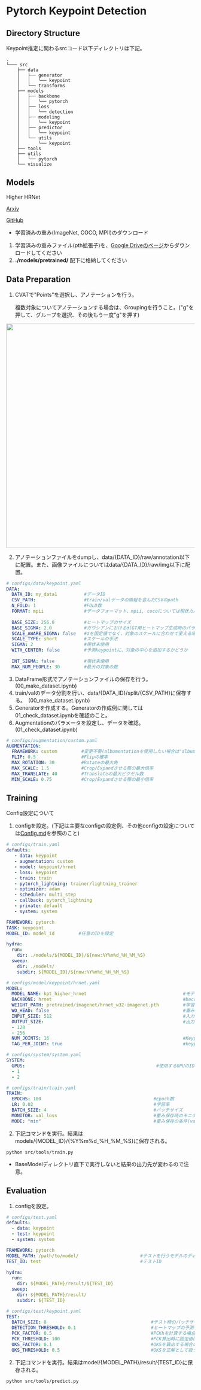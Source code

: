 # **Pytorch Keypoint Detection**

## **Directory Structure**
Keypoint推定に関わるsrcコード以下ディレクトリは下記。
```
.
└─── src
    ├── data
    │   ├── generator
    │   │   └── keypoint
    │   └── transforms
    ├── models
    │   ├── backbone
    │   │   └── pytorch
    │   ├── loss
    │   │   └── detection
    │   ├── modeling
    │   │   └── keypoint
    │   ├── predictor
    │   │   └── keypoint
    │   └── utils
    │       └── keypoint
    ├── tools
    ├── utils
    │   └── pytorch
    └── visualize
```

## **Models**
Higher HRNet

[Arxiv](https://arxiv.org/abs/1908.10357)

[GitHub](https://github.com/HRNet/HigherHRNet-Human-Pose-Estimation)
- 学習済みの重み(ImageNet, COCO, MPII)のダウンロード
1. 学習済みの重みファイル(pth拡張子)を、[Google Driveのページ](https://drive.google.com/drive/folders/1jBpiVLULgZEWTzrnsho2aDQP4QBc1LAi)からダウンロードしてください
2. **./models/pretrained/** 配下に格納してください


## **Data Preparation**

1. CVATで"Points"を選択し、アノテーションを行う。

    複数対象についてアノテーションする場合は、Groupingを行うこと。("g"を押して、グループを選択、その後もう一度"g"を押す)
<div align="center">
  <img src="cvat_keypoint.png" width="600"/>
</div>
    
2. アノテーションファイルをdumpし、data/{DATA_ID}/raw/annotation以下に配置。また、画像ファイルについてはdata/{DATA_ID}/raw/img以下に配置。
```yaml
# configs/data/keypoint.yaml
DATA:
  DATA_ID: my_data1          #データID
  CSV_PATH:                  #train/valデータの情報を含んだCSVのpath
  N_FOLD: 1                  #FOLD数
  FORMAT: mpii               #データフォーマット、mpii, cocoについては現状カバー
  
  BASE_SIZE: 256.0           #ヒートマップのサイズ
  BASE_SIGMA: 2.0            #ガウシアンにおけるσ(GT用ヒートマップ生成時のパラメータ)
  SCALE_AWARE_SIGMA: false   #σを固定値でなく、対象のスケールに合わせて変える場合
  SCALE_TYPE: short          #スケールの手法
  SIGMA: 2                   #現状未使用
  WITH_CENTER: false         #予測keypointに、対象の中心を追加するかどうか
  
  INT_SIGMA: false           #現状未使用
  MAX_NUM_PEOPLE: 30         #最大の対象の数
```

3. DataFrame形式でアノテーションファイルの保存を行う。　(00_make_dataset.ipynb)
3. train/valのデータ分割を行い、data/{DATA_ID}/split/{CSV_PATH}に保存する。　(00_make_dataset.ipynb)
4. Generatorを作成する。Generatorの作成例に関しては01_check_dataset.ipynbを確認のこと。
5. Augmentationのパラメータを設定し、データを確認。(01_check_dataset.ipynb)

```yaml
# configs/augmentation/custom.yaml
AUGMENTATION:
  FRAMEWORK: custom         #変更不要(albumentationを使用したい場合は"albumentation"に書き換える)
  FLIP: 0.5                 #Flipの確率
  MAX_ROTATION: 30          #Rotateの最大角
  MAX_SCALE: 1.5            #Crop/Expandさせる際の最大倍率
  MAX_TRANSLATE: 40         #Translateの最大ピクセル数
  MIN_SCALE: 0.75           #Crop/Expandさせる際の最小倍率
```

## **Training**

Config設定について
1. configを設定。(下記は主要なconfigの設定例、その他configの設定については[Config.md](Config.md)を参照のこと)
```yaml
# configs/train.yaml
defaults:
   - data: keypoint
   - augmentation: custom
   - model: keypoint/hrnet
   - loss: keypoint
   - train: train
   - pytorch_lightning: trainer/lightning_trainer
   - optimizer: adam
   - scheduler: multi_step
   - callback: pytorch_lightning
   - private: default
   - system: system

FRAMEWORK: pytorch
TASK: keypoint
MODEL_ID: model_id         #任意のIDを設定

hydra:
  run:
    dir: ./models/${MODEL_ID}/${now:%Y%m%d_%H_%M_%S}
  sweep:
    dir: ./models/
    subdir: ${MODEL_ID}/${now:%Y%m%d_%H_%M_%S}
```
```yaml
# configs/model/keypoint/hrnet.yaml
MODEL:
  MODEL_NAME: kpt_higher_hrnet                                    #モデル名(現状未使用)
  BACKBONE: hrnet                                                 #bacobone(現状はhrnetのみ)
  WEIGHT_PATH: pretrained/imagenet/hrnet_w32-imagenet.pth         #学習済み重みのpath
  WO_HEAD: false                                                  #重みのload時にHead部分を省くかどうか
  INPUT_SIZE: 512                                                 #入力画像サイズ
  OUTPUT_SIZE:                                                    #出力画像サイズ
  - 128
  - 256
  NUM_JOINTS: 16                                                  #Keypoint数
  TAG_PER_JOINT: true                                             #keypointのtag付けを行うかどうか
```
```yaml
# configs/system/system.yaml
SYSTEM:
  GPUS:                                                 #使用するGPUのID
  - 1
  - 2
```
```yaml
# configs/train/train.yaml
TRAIN:
  EPOCHS: 100                                          #Epoch数
  LR: 0.02                                             #学習率
  BATCH_SIZE: 4                                        #バッチサイズ
  MONITOR: val_loss                                    #重み保存時のモニタリング指標
  MODE: "min"                                          #重み保存の条件(val_lossが最小だった場合に保存。)
```

2. 下記コマンドを実行。結果はmodels/{MODEL_ID}/{%Y%m%d_%H_%M_%S}に保存される。
```
python src/tools/train.py
```
* BaseModelディレクトリ直下で実行しないと結果の出力先が変わるので注意。

## **Evaluation**

1. configを設定。

```yaml
# configs/test.yaml
defaults:
  - data: keypoint
  - test: keypoint
  - system: system

FRAMEWORK: pytorch
MODEL_PATH: /path/to/model/                       #テストを行うモデルのディレクトリ。models/{MODEL_ID}/{%Y%m%d_%H_%M_%S}を記入。
TEST_ID: test                                     #テストID
  
hydra:
  run:
    dir: ${MODEL_PATH}/result/${TEST_ID}
  sweep:
    dir: ${MODEL_PATH}/result/
    subdir: ${TEST_ID}
```
```yaml
# configs/test/keypoint.yaml
TEST:
  BATCH_SIZE: 8                                       #テスト時のバッチサイズ
  DETECTION_THRESHOLD: 0.1                            #ヒートマップの予測を採用するconfidenceの閾値
  PCK_FACTOR: 0.5                                     #PCKhを計算する場合の、headの大きさに対する係数
  PCK_THRESHOLD: 100                                  #PCK算出時に固定値(ピクセル間のユークリッド距離)を使う場合の閾値
  OKS_FACTOR: 0.1                                     #OKSを算出する場合の係数。COCOではKeypoint毎に設定しているが、簡単のため一律で設定。
  OKS_THRESHOLD: 0.5                                  #OKSを正解として扱う閾値。この場合予測とGTでOKS0.5以上なら正解として扱う。
```
2. 下記コマンドを実行。結果はmodel/{MODEL_PATH}/result/{TEST_ID}に保存される。
```
python src/tools/predict.py
```
